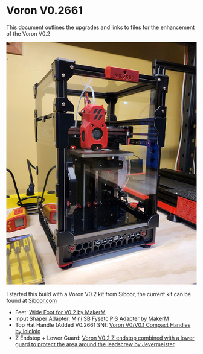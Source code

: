 # Voron V0.2661

This document outlines the upgrades and links to files for the enhancement of the Voron V0.2

![Voron V0.2 as built by MakerM](https://github.com/ogmsean/Voron-V0.2661/blob/main/V0.2661.jpg)

I started this build with a Voron V0.2 kit from Siboor, the current kit can be found at [Siboor.com](https://www.siboor.com/product/siboor-voron-0-2-3d-printer-kit-with-enclosed-panel-desktop-fdm-corexy-3d-printer-diy-scatter-v6-hotend-upgrade-v0-2-printers-kits/)

- Feet: [Wide Foot for V0.2 by MakerM](https://github.com/ogmsean/Voron-V0.2661/tree/main/STLs/Wide%20Foot%20for%20V0.2)
- Input Shaper Adapter: [Mini SB Fysetc PIS Adapter by MakerM](https://github.com/ogmsean/Voron-V0.2661/tree/main/STLs/Mini%20SB%20Fysetc%20PIS%20Adapter)
- Top Hat Handle (Added V0.2661 SN): [Voron V0/V0.1 Compact Handles by loicloic](https://www.printables.com/model/108428-voron-v0v01-compact-handles)
- Z Endstop + Lower Guard: [Voron V0.2 Z endstop combined with a lower guard to protect the area around the leadscrew by Jevermeister](https://www.printables.com/model/393536-voron-v02-z-endstop-combined-with-a-lower-guard-to)
